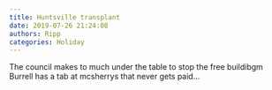 ```yaml
---
title: Huntsville transplant
date: 2019-07-26 21:24:08
authors: Ripp
categories: Holiday
---
```


 The council makes to much under the table to stop the free buildibgm Burrell has a tab at mcsherrys that never gets paid...